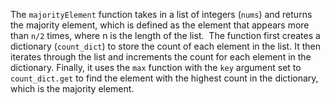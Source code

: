 The `majorityElement` function takes in a list of integers (`nums`) and returns the majority element, which is defined as the element that appears more than `n/2` times, where n is the length of the list.
​
The function first creates a dictionary (`count_dict`) to store the count of each element in the list. It then iterates through the list and increments the count for each element in the dictionary. Finally, it uses the `max` function with the `key` argument set to `count_dict.get` to find the element with the highest count in the dictionary, which is the majority element.